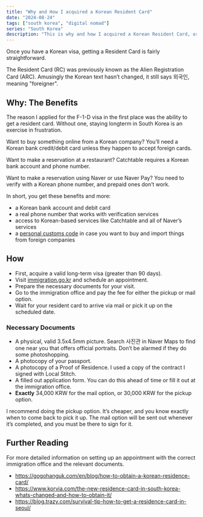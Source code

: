```yaml
---
title: "Why and How I acquired a Korean Resident Card"
date: "2024-08-24"
tags: ["south korea", "digital nomad"]
series: "South Korea"
description: "This is why and how I acquired a Korean Resident Card, or RC (previously known as the ARC)."
---
```


Once you have a Korean visa, getting a Resident Card is fairly straightforward.

The Resident Card (RC) was previously known as the Alien Registration Card (ARC). Amusingly the Korean text hasn’t changed, it still says 외국인, meaning "foreigner".

## Why: The Benefits

The reason I applied for the F-1-D visa in the first place was the ability to get a resident card. Without one, staying longterm in South Korea is an exercise in frustration.

Want to buy something online from a Korean company? You’ll need a Korean bank credit/debit card unless they happen to accept foreign cards.

Want to make a reservation at a restaurant? Catchtable requires a Korean bank account and phone number.

Want to make a reservation using Naver or use Naver Pay? You need to verify with a Korean phone number, and prepaid ones don’t work.

In short, you get these benefits and more:

-   a Korean bank account and debit card
-   a real phone number that works with verification services
-   access to Korean-based services like Catchtable and all of Naver’s services
-   a [personal customs code](https://en.namu.wiki/w/%ED%86%B5%EA%B4%80%EA%B3%A0%EC%9C%A0%EB%B6%80%ED%98%B8?from=%EA%B0%9C%EC%9D%B8%ED%86%B5%EA%B4%80%EA%B3%A0%EC%9C%A0%EB%B6%80%ED%98%B8) in case you want to buy and import things from foreign companies

## How
-   First, acquire a valid long-term visa (greater than 90 days).
-   Visit [immigration.go.kr](https://www.immigration.go.kr/immigration_eng/index.do) and schedule an appointment.
-   Prepare the necessary documents for your visit.
-   Go to the immigration office and pay the fee for either the pickup or mail option.
-   Wait for your resident card to arrive via mail or pick it up on the scheduled date.

### Necessary Documents
-   A physical, valid 3.5x4.5mm picture. Search 사진관 in Naver Maps to find one near you that offers official portraits. Don’t be alarmed if they do some photoshopping.
-   A photocopy of your passport.
-   A photocopy of a Proof of Residence. I used a copy of the contract I signed with Local Stitch.
-   A filled out application form. You can do this ahead of time or fill it out at the immigration office.
-   **Exactly** 34,000 KRW for the mail option, or 30,000 KRW for the pickup option.

I recommend doing the pickup option. It’s cheaper, and you know exactly when to come back to pick it up. The mail option will be sent out whenever it’s completed, and you must be there to sign for it.

## Further Reading
For more detailed information on setting up an appointment with the correct immigration office and the relevant documents.

-   <https://gogohanguk.com/en/blog/how-to-obtain-a-korean-residence-card/>
-   <https://www.korvia.com/the-new-residence-card-in-south-korea-whats-changed-and-how-to-obtain-it/>
-   <https://blog.trazy.com/survival-tip-how-to-get-a-residence-card-in-seoul/>
